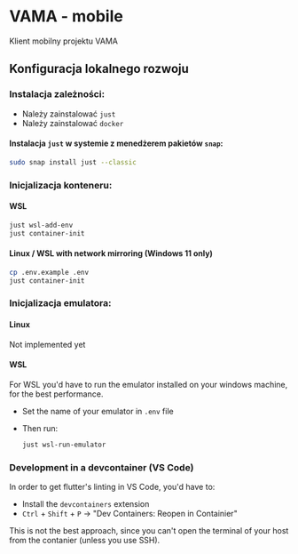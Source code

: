 # VAMA - mobile
Klient mobilny projektu VAMA
## Konfiguracja lokalnego rozwoju
### Instalacja zależności:
- Należy zainstalować `just`
- Należy zainstalować `docker`
#### Instalacja `just` w systemie z menedżerem pakietów `snap`:
```sh
sudo snap install just --classic
```
### Inicjalizacja konteneru:
#### WSL
```sh
just wsl-add-env
just container-init
```
#### Linux / WSL with network mirroring (Windows 11 only)
```sh
cp .env.example .env
just container-init
```

### Inicjalizacja emulatora:

#### Linux
Not implemented yet
#### WSL
For WSL you'd have to run the emulator installed on your windows machine, for the best performance.

- Set the name of your emulator in `.env` file

- Then run:
    ```sh
    just wsl-run-emulator
    ```

### Development in a devcontainer (VS Code)
In order to get flutter's linting in VS Code, you'd have to:
- Install the `devcontainers` extension
- `Ctrl` + `Shift` + `P` -> "Dev Containers: Reopen in Containier"

This is not the best approach, since you can't open the terminal of your host from the contanier (unless you use SSH).